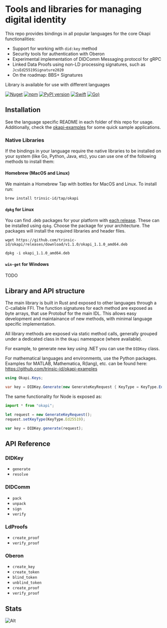 # Tools and libraries for managing digital identity

This repo provides bindings in all popular languages for the core Okapi functionalities:

- Support for working with `did:key` method
- Security tools for authentication with Oberon
- Experimental implementation of DIDComm Messaging protocol for gRPC
- Linked Data Proofs using non-LD processing signatures, such as `JcsEd25519Signature2020`
- On the roadmap: BBS+ Signatures

Library is available for use with different languages

[![Nuget](https://img.shields.io/nuget/v/okapi.net)](https://www.nuget.org/packages/Okapi.Net/)
[![npm](https://img.shields.io/npm/v/@trinsic/okapi?color=CC3534)](https://www.npmjs.com/package/@trinsic/okapi)
[![PyPI version](https://badge.fury.io/py/trinsic-okapi.svg)](https://badge.fury.io/py/trinsic-okapi)
[![Swift](https://img.shields.io/github/v/tag/trinsic-id/okapi-swift?color=orange&label=swift)](https://github.com/trinsic-id/okapi-swift)
[![Go)](https://img.shields.io/github/go-mod/go-version/trinsic-id/okapi?color=01ADD8&filename=go%2Fgo.mod&label=go)](https://github.com/trinsic-id/okapi/tree/main/go/)

## Installation

See the language specific README in each folder of this repo for usage. Additionally, check the [okapi-examples](https://github.com/trinsic-id/okapi-examples) for some quick sample applications.

### Native Libraries

If the bindings in your language require the native libraries to be installed on your system (like Go, Python, Java, etc), 
you can use one of the following methods to install them:

#### Homebrew (MacOS and Linux)

We maintain a Homebrew Tap with bottles for MacOS and Linux. To install run:

```
brew install trinsic-id/tap/okapi
```

#### `dpkg` for Linux

You can find .deb packages for your platform with [each release](https://github.com/trinsic-id/okapi/releases). These can be installed using `dpkg`.
Choose the package for your architecture.
The packages will install the required libraries and header files.

```
wget https://github.com/trinsic-id/okapi/releases/download/v1.1.0/okapi_1.1.0_amd64.deb

dpkg -i okapi_1.1.0_amd64.deb
```

#### `win-get` for Windows

TODO

## Library and API structure

The main library is built in Rust and exposed to other languages through a C-callable FFI. The function signatures for each method are exposed as byte arrays, that use Protobuf for the main IDL. This allows easy development and maintainance of new methods, with minimal language specific implementation.

All library methods are exposed via static method calls, generally grouped under a dedicated class in the `Okapi` namespace (where available).

For example, to generate new key using .NET you can use the `DIDKey` class.

For mathematical languages and environments, use the Python packages. Examples for MATLAB, Mathematica, R(lang), etc. can be found here: https://github.com/trinsic-id/okapi-examples

```cs
using Okapi.Keys;

var key = DIDKey.Generate(new GenerateKeyRequest { KeyType = KeyType.Ed25519 });
```

The same functionality for Node is exposed as:

```js
import * from "okapi";

let request = new GenerateKeyRequest();
request.setKeyType(KeyType.Ed25519);

var key = DIDKey.generate(request);
```

## API Reference

### DIDKey

- `generate`
- `resolve`

### DIDComm

- `pack`
- `unpack`
- `sign`
- `verify`

### LdProofs

- `create_proof`
- `verify_proof`

### Oberon

- `create_key`
- `create_token`
- `blind_token`
- `unblind_token`
- `create_proof`
- `verify_proof`

## Stats

![Alt](https://repobeats.axiom.co/api/embed/f64200b2f13d2626a24009a65396d0db46fb1dc8.svg "Repobeats analytics image")
